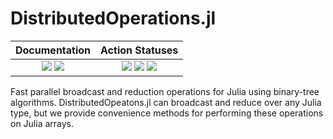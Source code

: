 # DistributedOperations.jl

| **Documentation** | **Action Statuses** |
|:---:|:---:|
| [![][docs-dev-img]][docs-dev-url] [![][docs-stable-img]][docs-stable-url] | [![][doc-build-status-img]][doc-build-status-url] [![][build-status-img]][build-status-url] [![][code-coverage-img]][code-coverage-results] |

Fast parallel broadcast and reduction operations for Julia using binary-tree
algorithms.  DistributedOpeatons.jl can broadcast and reduce over any Julia
type, but we provide convenience methods for performing these operations on
Julia arrays.

[docs-dev-img]: https://img.shields.io/badge/docs-dev-blue.svg
[docs-dev-url]: https://chevronetc.github.io/DistributedOperations.jl/dev/

[docs-stable-img]: https://img.shields.io/badge/docs-stable-blue.svg
[docs-stable-url]: https://ChevronETC.github.io/DistributedOperations.jl/stable

[doc-build-status-img]: https://github.com/ChevronETC/DistributedOperations.jl/workflows/Documentation/badge.svg
[doc-build-status-url]: https://github.com/ChevronETC/DistributedOperations.jl/actions?query=workflow%3ADocumentation

[build-status-img]: https://github.com/ChevronETC/DistributedOperations.jl/workflows/Tests/badge.svg
[build-status-url]: https://github.com/ChevronETC/DistributedOperations.jl/actions?query=workflow%3A"Tests"

[code-coverage-img]: https://codecov.io/gh/ChevronETC/DistributedOperations.jl/branch/master/graph/badge.svg
[code-coverage-results]: https://codecov.io/gh/ChevronETC/DistributedOperations.jl